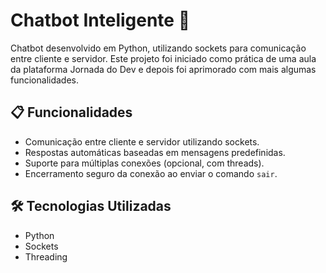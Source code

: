 # Chatbot Inteligente 🤖

Chatbot desenvolvido em Python, utilizando sockets para comunicação entre cliente e servidor. Este projeto foi iniciado como prática de uma aula da plataforma Jornada do Dev e depois foi aprimorado com mais algumas funcionalidades.

## 📋 Funcionalidades

- Comunicação entre cliente e servidor utilizando sockets.
- Respostas automáticas baseadas em mensagens predefinidas.
- Suporte para múltiplas conexões (opcional, com threads).
- Encerramento seguro da conexão ao enviar o comando `sair`.

## 🛠️ Tecnologias Utilizadas

- Python
- Sockets
- Threading